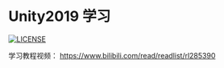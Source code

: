 # Unity2019 学习

[![LICENSE](https://img.shields.io/badge/license-Anti%20996-blue.svg)](https://github.com/996icu/996.ICU/blob/master/LICENSE)
 
 学习教程视频：
https://www.bilibili.com/read/readlist/rl285390